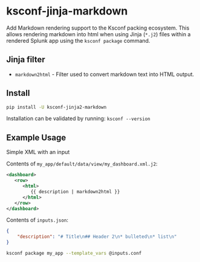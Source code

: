 # ksconf-jinja-markdown

Add Markdown rendering support to the Ksconf packing ecosystem.
This allows rendering markdown into html when using Jinja (`*.j2`) files within
a rendered Splunk app using the `ksconf package` command.

## Jinja filter

* `markdown2html` - Filter used to convert markdown text into HTML output.

## Install

```sh
pip install -U ksconf-jinja2-markdown
```

Installation can be validated by running:  `ksconf --version`


## Example Usage

Simple XML with an input

Contents of `my_app/default/data/view/my_dashboard.xml.j2`:

```xml
<dashboard>
   <row>
      <html>
         {{ description | markdown2html }}
      </html>
   </row>
</dashboard>
```

Contents of `inputs.json`:

```json
{
    "description": "# Title\n## Header 2\n* bulleted\n* list\n"
}
```

```sh
ksconf package my_app --template_vars @inputs.conf
```

